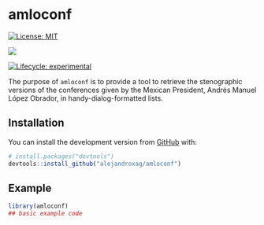 
<!-- README.md is generated from README.Rmd. Please edit that file -->

# amloconf

<!-- badges: start -->

[![License:
MIT](https://img.shields.io/badge/license-MIT-green.svg)](https://choosealicense.com/licenses/mit/)

![](https://img.shields.io/badge/last%20change-October%2017,%202020-yellowgreen.svg)

[![Lifecycle:
experimental](https://img.shields.io/badge/lifecycle-experimental-orange.svg)](https://www.tidyverse.org/lifecycle/#experimental)
<!-- badges: end -->

The purpose of `amloconf` is to provide a tool to retrieve the
stenographic versions of the conferences given by the Mexican President,
Andrés Manuel López Obrador, in handy-dialog-formatted lists.

## Installation

You can install the development version from
[GitHub](https://github.com/) with:

``` r
# install.packages("devtools")
devtools::install_github("alejandroxag/amloconf")
```

## Example

<!-- This is a basic example which shows you how to solve a common problem: -->

``` r
library(amloconf)
## basic example code
```

<!-- What is special about using `README.Rmd` instead of just `README.md`? You can include R chunks like so: -->

<!-- ```{r cars} -->

<!-- summary(cars) -->

<!-- ``` -->

<!-- You'll still need to render `README.Rmd` regularly, to keep `README.md` up-to-date. -->

<!-- You can also embed plots, for example: -->

<!-- ```{r pressure, echo = FALSE} -->

<!-- plot(pressure) -->

<!-- ``` -->

<!-- In that case, don't forget to commit and push the resulting figure files, so they display on GitHub! -->
